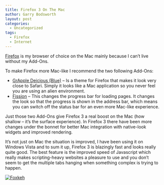 ```yaml
---
title: Firefox 3 On The Mac
author: Garry Bodsworth
layout: post
categories:
  - Uncategorized
tags:
  - Firefox
  - Internet
---
```

[Firefox][1] is my browser of choice on the Mac mainly because I can&#8217;t live without my Add-Ons.

To make Firefox more Mac-like I recommend the two following Add-Ons:

*   [GrApple Deicious (Blue)][2] &#8211; Is a theme for Firefox that makes it look very close to Safari. Simply it looks like a Mac application so you never feel you are using an alien environment.
*   [Fission][3] &#8211; This changes the progress bar for loading pages. It changes the look so that the progress is shown in the address bar, which means you can switch off the status bar for an even more Mac-like experience.

Just those two Add-Ons give Firefox 3 a real boost on the Mac (how shallow &#8211; it&#8217;s the surface experience). In Firefox 3 there have been more changes under the bonnet for better Mac integration with native-look widgets and improved rendering.

It&#8217;s not just on Mac the situation is improved, I have been using it on Windows Vista and to sum it up, Firefox 3 is blazingly fast and looks really quite good. The best feature is the improved speed of Javascript which really makes scripting-heavy websites a pleasure to use and you don&#8217;t seem to get the multiple tabs hanging when something complex is trying to happen.

[<img border="0" alt="Foxkeh" title="Foxkeh" src="http://images.spreadfirefox.com/affiliates/Buttons/firefox3/foxkeh-fx3-180x60.png" />][4]

 [1]: http://getfirefox.com
 [2]: http://www.takebacktheweb.org/
 [3]: https://addons.mozilla.org/en-US/firefox/addon/1951
 [4]: http://www.spreadfirefox.com/node&id=0&t=321